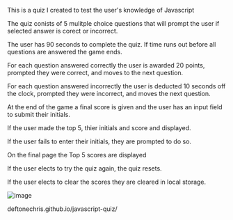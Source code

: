 This is a quiz I created to test the user's knowledge of Javascript

The quiz conists of 5 mulitple choice questions that will prompt the user if selected answer
is corect or incorrect.

The user has 90 seconds to complete the quiz. If time runs out before all questions are answered the game ends.

For each question answered correctly the user is awarded 20 points, prompted they were correct, and moves to the next question.

For each question answered incorrectly the user is deducted 10 seconds off the clock, prompted they were incorrect, and moves the next question.

At the end of the game a final score is given and the user has an input field to submit their initials. 

If the user made the top 5, thier initials and score and displayed.

If the user fails to enter their initials, they are prompted to do so.

On the final page the Top 5 scores are displayed

If the user elects to try the quiz again, the quiz resets.

If the user elects to clear the scores they are cleared in local storage.

![image](https://user-images.githubusercontent.com/103149149/169417043-16eef5d7-e6f3-4ab4-81b2-010b54dc468a.png)

deftonechris.github.io/javascript-quiz/
